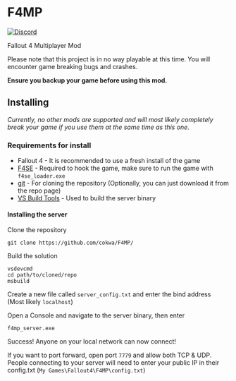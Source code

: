 # F4MP
[![Discord](https://img.shields.io/discord/729620961346977862.svg?label=&logo=discord&logoColor=ffffff&color=7389D8&labelColor=6A7EC2)](https://discord.gg/pKDHVvf)

 Fallout 4 Multiplayer Mod

Please note that this project is in no way playable at this time. You will encounter game breaking bugs and crashes. 

**Ensure you backup your game before using this mod.**

## Installing 
*Currently, no other mods are supported and will most likely completely break your game if you use them at the same time as this one.*

### Requirements for install
* Fallout 4 - It is recommended to use a fresh install of the game
* [F4SE](https://f4se.silverlock.org/) - Required to hook the game, make sure to run the game with `f4se_loader.exe`
* [git](https://git-scm.com/download) - For cloning the repository (Optionally, you can just download it from the repo page)
* [VS Build Tools](https://visualstudio.microsoft.com/visual-cpp-build-tools/) - Used to build the server binary


#### Installing the server
Clone the repository
```
git clone https://github.com/cokwa/F4MP/
```
Build the solution
```
vsdevcmd
cd path/to/cloned/repo
msbuild
```
Create a new file called `server_config.txt` and enter the bind address (Most likely `localhost`)

Open a Console and navigate to the server binary, then enter
```
f4mp_server.exe
```
Success! Anyone on your local network can now connect!

If you want to port forward, open port `7779` and allow both TCP & UDP.
People connecting to your server will need to enter your public IP in their config.txt (`My Games\Fallout4\F4MP\config.txt`)
